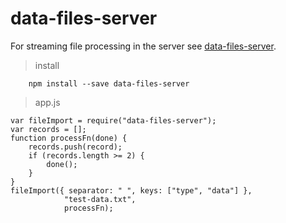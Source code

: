 # data-files-server
For streaming file processing in the server see [data-files-server](https://github.com/matyb/tree/master/src_modules/server).
> install
```
    npm install --save data-files-server
```
> app.js
```
var fileImport = require("data-files-server");
var records = [];
function processFn(done) {
    records.push(record);
    if (records.length >= 2) {
        done();
    }
}
fileImport({ separator: " ", keys: ["type", "data"] },
            "test-data.txt",
            processFn);
```